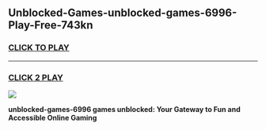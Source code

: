 
## Unblocked-Games-unblocked-games-6996-Play-Free-743kn
<h3>
<a href="https://premium76.site?title=unblocked-games-6996&ref=18A">CLICK TO PLAY</a></h3>
<hr>

<h3>
<a href="https://premium76.site?title=unblocked-games-6996&ref=18A">CLICK 2 PLAY</a>
  
</h3>

<a href="https://premium76.site?title=unblocked-games-6996&ref=18A"><img src="https://clearcache.store/games.png"></a>


**unblocked-games-6996 games unblocked: Your Gateway to Fun and Accessible Online Gaming**
